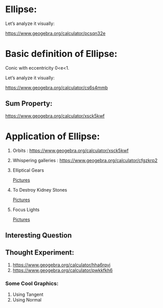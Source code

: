 # Ellipse:
Let’s analyze it visually: 

https://www.geogebra.org/calculator/pcsqn32e

# Basic definition of Ellipse:

Conic with eccentricity 0<e<1. 

Let’s analyze it visually:

https://www.geogebra.org/calculator/cs6s4mmb

## Sum Property:

https://www.geogebra.org/calculator/xsck5kwf

# Application of Ellipse:

1. Orbits : https://www.geogebra.org/calculator/xsck5kwf
2. Whispering galleries : https://www.geogebra.org/calculator/cfgzkrp2
3. Elliptical Gears
    
    [Pictures](https://www.notion.so/Pictures-182892d867a180e4951cea2108db0192?pvs=21)
    
4. To Destroy Kidney Stones
    
    [Pictures](https://www.notion.so/Pictures-182892d867a180ca95e3e75e8ace06be?pvs=21)
    
5. Focus Lights
    
    [Pictures ](https://www.notion.so/Pictures-182892d867a180888ee1e6514375fdf7?pvs=21)
    

## Interesting Question

## Thought Experiment:

1. https://www.geogebra.org/calculator/hha6rqvj
2. https://www.geogebra.org/calculator/pwkkfkh6

### Some Cool Graphics:

1. Using Tangent
2. Using Normal
